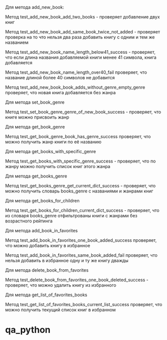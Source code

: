 Для метода add_new_book: 

Метод test_add_new_book_add_two_books - проверяет добавление двух книг

Метод test_add_new_book_add_same_book_twice_not_added - проверяет проверка на то что нельзя два раза добавить книгу с одним и тем же названием

Метод test_add_new_book_name_length_below41_success - проверяет, что если длина названия добавляемой книги менее 41 символа, книга добавляется

Метод test_add_new_book_name_length_over40_fail проверяет, что название длиной более 40 символов не добавится

Метод test_add_new_book_book_adds_without_genre_empty_genre проверяет, что новая книга добавляется без жанра



Для метода set_book_genre

Метод test_set_book_genre_genre_of_new_book_success - проверяет, что книге можно присвоить жанр

Для метода get_book_genre

Метод test_get_book_genre_book_has_genre_success проверяет, что можно получить жанр книги по её названию

Для метода get_books_with_specific_genre

Метод test_get_books_with_specific_genre_success - проверяет, что по жанру можно получить список книг этого жанра

Для метода get_books_genre

Метод test_get_books_genre_get_current_dict_sucсess - проверяет, что можно получить словарь books_genre с названиями и жанрами книг

Для метода get_books_for_children

Метод test_get_books_for_children_current_dict_success - проверяет, что из словаря books_genre отфильтрованы книги с жанрами без возрастного рейтинга

Для метода add_book_in_favorites

Метод test_add_book_in_favorites_one_book_added_success проверяет, что можно добавить книгу в избранное

Метод test_add_book_in_favorites_same_book_added_fail проверяет, что нельзя добавить в избранное одну и ту же книгу дважды

Для метода delete_book_from_favorites

Метод test_delete_book_from_favorites_one_book_deleted_success - проверяет, что можно удалить книгу из избранного

Для метода get_list_of_favorites_books

Метод test_get_list_of_favorites_books_current_list_success проверяет, что можно получить текущий список книг в избранном




# qa_python
